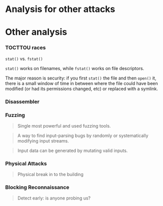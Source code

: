 # Analysis for other attacks

# Other analysis

### TOCTTOU races
`stat()` vs. `fstat()`

`stat()` works on filenames, while `fstat()` works on file descriptors.

The major reason is security: if you first `stat()` the file and then `open()` it, there is a small window of time in between where the file could have been modified (or had its permissions changed, etc) or replaced with a symlink.

### Disassembler

### Fuzzing
> Single most powerful and used fuzzing tools.

> A way to find input-parsing bugs by randomly or systematically modifying input streams.

> Input data can be generated by mutating valid inputs.

### Physical Attacks
> Physical break in to the building

### Blocking Reconnaissance
> Detect early: is anyone probing us?
